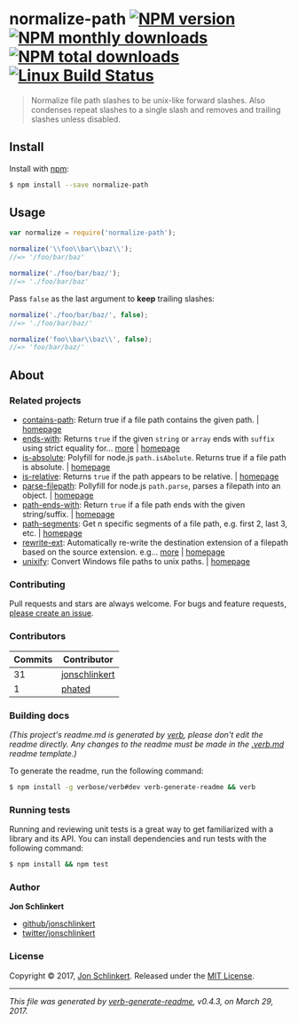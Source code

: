 # normalize-path [![NPM version](https://img.shields.io/npm/v/normalize-path.svg?style=flat)](https://www.npmjs.com/package/normalize-path) [![NPM monthly downloads](https://img.shields.io/npm/dm/normalize-path.svg?style=flat)](https://npmjs.org/package/normalize-path)  [![NPM total downloads](https://img.shields.io/npm/dt/normalize-path.svg?style=flat)](https://npmjs.org/package/normalize-path) [![Linux Build Status](https://img.shields.io/travis/jonschlinkert/normalize-path.svg?style=flat&label=Travis)](https://travis-ci.org/jonschlinkert/normalize-path)

> Normalize file path slashes to be unix-like forward slashes. Also condenses repeat slashes to a single slash and removes and trailing slashes unless disabled.












































































<extoc></extoc>

## Install

Install with [npm](https://www.npmjs.com/):

```sh
$ npm install --save normalize-path
```

## Usage

```js
var normalize = require('normalize-path');

normalize('\\foo\\bar\\baz\\');
//=> '/foo/bar/baz'

normalize('./foo/bar/baz/');
//=> './foo/bar/baz'
```

Pass `false` as the last argument to **keep** trailing slashes:

```js
normalize('./foo/bar/baz/', false);
//=> './foo/bar/baz/'

normalize('foo\\bar\\baz\\', false);
//=> 'foo/bar/baz/'
```

## About

### Related projects

* [contains-path](https://www.npmjs.com/package/contains-path): Return true if a file path contains the given path. | [homepage](https://github.com/jonschlinkert/contains-path "Return true if a file path contains the given path.")
* [ends-with](https://www.npmjs.com/package/ends-with): Returns `true` if the given `string` or `array` ends with `suffix` using strict equality for… [more](https://github.com/jonschlinkert/ends-with) | [homepage](https://github.com/jonschlinkert/ends-with "Returns `true` if the given `string` or `array` ends with `suffix` using strict equality for comparisons.")
* [is-absolute](https://www.npmjs.com/package/is-absolute): Polyfill for node.js `path.isAbolute`. Returns true if a file path is absolute. | [homepage](https://github.com/jonschlinkert/is-absolute "Polyfill for node.js `path.isAbolute`. Returns true if a file path is absolute.")
* [is-relative](https://www.npmjs.com/package/is-relative): Returns `true` if the path appears to be relative. | [homepage](https://github.com/jonschlinkert/is-relative "Returns `true` if the path appears to be relative.")
* [parse-filepath](https://www.npmjs.com/package/parse-filepath): Pollyfill for node.js `path.parse`, parses a filepath into an object. | [homepage](https://github.com/jonschlinkert/parse-filepath "Pollyfill for node.js `path.parse`, parses a filepath into an object.")
* [path-ends-with](https://www.npmjs.com/package/path-ends-with): Return `true` if a file path ends with the given string/suffix. | [homepage](https://github.com/jonschlinkert/path-ends-with "Return `true` if a file path ends with the given string/suffix.")
* [path-segments](https://www.npmjs.com/package/path-segments): Get n specific segments of a file path, e.g. first 2, last 3, etc. | [homepage](https://github.com/jonschlinkert/path-segments "Get n specific segments of a file path, e.g. first 2, last 3, etc.")
* [rewrite-ext](https://www.npmjs.com/package/rewrite-ext): Automatically re-write the destination extension of a filepath based on the source extension. e.g… [more](https://github.com/jonschlinkert/rewrite-ext) | [homepage](https://github.com/jonschlinkert/rewrite-ext "Automatically re-write the destination extension of a filepath based on the source extension. e.g  `.coffee` => `.js`. This will only rename the ext, no other path parts are modified.")
* [unixify](https://www.npmjs.com/package/unixify): Convert Windows file paths to unix paths. | [homepage](https://github.com/jonschlinkert/unixify "Convert Windows file paths to unix paths.")

### Contributing

Pull requests and stars are always welcome. For bugs and feature requests, [please create an issue](../../issues/new).

### Contributors

| **Commits** | **Contributor** | 
| --- | --- |
| 31 | [jonschlinkert](https://github.com/jonschlinkert) |
| 1 | [phated](https://github.com/phated) |

### Building docs

_(This project's readme.md is generated by [verb](https://github.com/verbose/verb-generate-readme), please don't edit the readme directly. Any changes to the readme must be made in the [.verb.md](.verb.md) readme template.)_

To generate the readme, run the following command:

```sh
$ npm install -g verbose/verb#dev verb-generate-readme && verb
```

### Running tests

Running and reviewing unit tests is a great way to get familiarized with a library and its API. You can install dependencies and run tests with the following command:

```sh
$ npm install && npm test
```

### Author

**Jon Schlinkert**

* [github/jonschlinkert](https://github.com/jonschlinkert)
* [twitter/jonschlinkert](https://twitter.com/jonschlinkert)

### License

Copyright © 2017, [Jon Schlinkert](https://github.com/jonschlinkert).
Released under the [MIT License](LICENSE).

***

_This file was generated by [verb-generate-readme](https://github.com/verbose/verb-generate-readme), v0.4.3, on March 29, 2017._